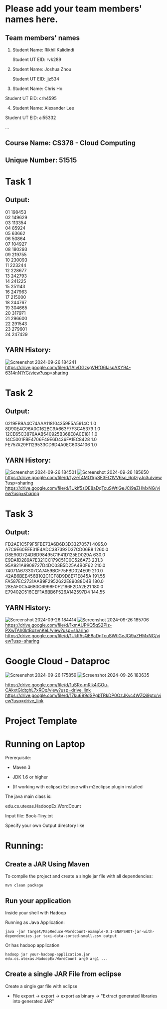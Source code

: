 # Please add your team members' names here. 

## Team members' names 

1. Student Name: Rikhil Kalidindi

   Student UT EID: rvk289

2. Student Name: Joshua Zhou

   Student UT EID: jjz534

3. Student Name: Chris Ho

Student UT EID: crh4595

4. Student Name: Alexander Lee

Student UT EID: al55332

 ...

##  Course Name: CS378 - Cloud Computing 

##  Unique Number: 51515

# Task 1
## Output:
01	198453<br/>
02	149629<br/>
03	113354<br/>
04	85924<br/>
05	63662<br/>
06	50864<br/>
07	104927<br/>
08	180293<br/>
09	219755<br/>
10	230093<br/>
11	223244<br/>
12	228677<br/>
13	242793<br/>
14	241225<br/>
15	251143<br/>
16	247963<br/>
17	215000<br/>
18	244767<br/>
19	304665<br/>
20	317971<br/>
21	296600<br/>
22	291543<br/>
23	279601<br/>
24	247429<br/>

## YARN History:
![Screenshot 2024-09-26 184241](https://github.com/user-attachments/assets/54af42c5-864c-4248-a8d6-1d8cd118ea7e)
https://drive.google.com/file/d/1AIvDGzsgVHfO6IJspAXY94-6314nN1YG/view?usp=sharing

# Task 2
## Output:
0219EB9A4C74AAA118104359E5A5914C	1.0<br/>
8D90E4C96A0C162BC9A663F7F3C45379	1.0<br/>
12CE65C3876AAB540925B368E8A0E181	1.0<br/>
14C5001FBF4706F49E6D436FA1EC8428	1.0<br/>
FE757A29F1129533CD6D4A0EC6034106	1.0<br/>

## YARN History:
![Screenshot 2024-09-26 184501](https://github.com/user-attachments/assets/68f68500-c7a3-405b-8d4b-2a3b3b43a3c4)
![Screenshot 2024-09-26 185650](https://github.com/user-attachments/assets/6d98fa1e-bb4e-4032-8b78-f9a18148d718)
https://drive.google.com/file/d/1yzeT4MO1rpSF3EC1VV6so_6pIzjyJn3u/view?usp=sharing
https://drive.google.com/file/d/1Uklf5sQE8aDqTcuSWtlGeJCi9aZHMxNG/view?usp=sharing

# Task 3
## Output:
FD2AE1C5F9F5FBE73A6D6D3D33270571	4095.0<br/>
A7C9E60EEE31E4ADC387392D37CD06B8	1260.0<br/>
D8E90D724DBD98495C1F41D125ED029A	630.0<br/>
E9DA1D289A7E321CC179C51C0C526A73	231.3<br/>
95A921A9908727D4DC03B5D25A4B0F62	210.0<br/>
74071A673307CA7459BCF75FBD024E09	210.0<br/>
42AB6BEE456B102C1CF8D9D8E71E845A	191.55<br/>
FA587EC2731AAB9F2952622E89088D4B	180.0<br/>
28EAF0C54680C6998F0F2196F2DA2E21	180.0<br/>
E79402C516CEF1A6BB6F526A142597D4	144.55<br/>

## YARN History:
![Screenshot 2024-09-26 184414](https://github.com/user-attachments/assets/62cd2e58-c431-438c-8be3-3057b24a25f2)
![Screenshot 2024-09-26 185706](https://github.com/user-attachments/assets/87d0ceea-b1a6-4d01-8d9a-292a5ac98f30)
https://drive.google.com/file/d/1kmAUPKQ5qS2PIz-PXwTAh0ktBozvnKeL/view?usp=sharing
https://drive.google.com/file/d/1Uklf5sQE8aDqTcuSWtlGeJCi9aZHMxNG/view?usp=sharing

# Google Cloud - Dataproc
![Screenshot 2024-09-26 175859](https://github.com/user-attachments/assets/99c9a4f2-9d9f-469e-9d7b-b15a5c47dc99)
![Screenshot 2024-09-26 183635](https://github.com/user-attachments/assets/1f823e9f-4604-42a2-88bb-ca95cdabacbc)

https://drive.google.com/file/d/1uSRx-mRlk4iGOu-CAkxtGidtghL7xROq/view?usp=drive_link
https://drive.google.com/file/d/17ku699dSPgbTRkDP0OzJKvc4WZQi9ptx/view?usp=drive_link


# Project Template

# Running on Laptop     ####

Prerequisite:

- Maven 3

- JDK 1.6 or higher

- (If working with eclipse) Eclipse with m2eclipse plugin installed


The java main class is:

edu.cs.utexas.HadoopEx.WordCount 

Input file:  Book-Tiny.txt  

Specify your own Output directory like 

# Running:




## Create a JAR Using Maven 

To compile the project and create a single jar file with all dependencies: 
	
```	mvn clean package ```



## Run your application
Inside your shell with Hadoop

Running as Java Application:

```java -jar target/MapReduce-WordCount-example-0.1-SNAPSHOT-jar-with-dependencies.jar taxi-data-sorted-small.csv output``` 

Or has hadoop application

```hadoop jar your-hadoop-application.jar edu.cs.utexas.HadoopEx.WordCount arg0 arg1 ... ```



## Create a single JAR File from eclipse



Create a single gar file with eclipse 

*  File export -> export  -> export as binary ->  "Extract generated libraries into generated JAR"
